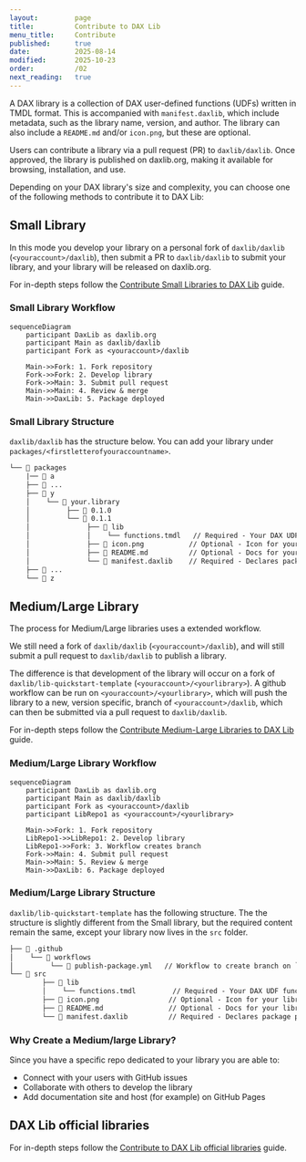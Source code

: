 ```yaml
---
layout:         page
title:          Contribute to DAX Lib
menu_title:     Contribute
published:      true
date:           2025-08-14
modified:       2025-10-23
order:          /02
next_reading:   true
---
```


A DAX library is a collection of DAX user-defined functions (UDFs) written in TMDL format. This is accompanied with `manifest.daxlib`, which include metadata, such as the library name, version, and author. The library can also include a `README.md` and/or `icon.png`, but these are optional.

Users can contribute a library via a pull request (PR) to `daxlib/daxlib`. Once approved, the library is published on daxlib.org, making it available for browsing, installation, and use.

Depending on your DAX library's size and complexity, you can choose one of the following methods to contribute it to DAX Lib:

## Small Library

In this mode you develop your library on a personal fork of `daxlib/daxlib` (`<youraccount>/daxlib`), then submit a PR to `daxlib/daxlib` to submit your library, and your library will be released on daxlib.org. 

For in-depth steps follow the [Contribute Small Libraries to DAX Lib](fork-daxlib.md) guide.

### Small Library Workflow

```mermaid
sequenceDiagram
    participant DaxLib as daxlib.org
    participant Main as daxlib/daxlib
    participant Fork as <youraccount>/daxlib
    
    Main->>Fork: 1. Fork repository
    Fork->>Fork: 2. Develop library
    Fork->>Main: 3. Submit pull request
    Main->>Main: 4. Review & merge
    Main->>DaxLib: 5. Package deployed
```

### Small Library Structure

`daxlib/daxlib` has the structure below. You can add your library under `packages/<firstletterofyouraccountname>`.

```txt
└── 📁 packages
    |── 📁 a   
    ├── 📁 ...
    ├── 📁 y
    │    └── 📁 your.library
    │         ├── 📁 0.1.0
    │         └── 📁 0.1.1
    │              ├── 📁 lib
    │              │    └── functions.tmdl   // Required - Your DAX UDF functions 
    │              ├── 📄 icon.png           // Optional - Icon for your library
    │              ├── 📄 README.md          // Optional - Docs for your library
    │              └── 📄 manifest.daxlib    // Required - Declares package properties
    ├── 📁 ...
    └── 📁 z
```

## Medium/Large Library

The process for Medium/Large libraries uses a extended workflow.

We still need a fork of `daxlib/daxlib` (`<youraccount>/daxlib`), and will still submit a pull request to `daxlib/daxlib` to publish a library.

The difference is that development of the library will occur on a fork of `daxlib/lib-quickstart-template` (`<youraccount>/<yourlibrary>`). A github workflow can be run on `<youraccount>/<yourlibrary>`, which will push the library to a new, version specific, branch of `<youraccount>/daxlib`, which can then be submitted via a pull request to `daxlib/daxlib`.

For in-depth steps follow the [Contribute Medium-Large Libraries to DAX Lib](github-repo.md) guide.

### Medium/Large Library Workflow

```mermaid
sequenceDiagram
    participant DaxLib as daxlib.org
    participant Main as daxlib/daxlib
    participant Fork as <youraccount>/daxlib
    participant LibRepo1 as <youraccount>/<yourlibrary>
    
    Main->>Fork: 1. Fork repository
    LibRepo1->>LibRepo1: 2. Develop library
    LibRepo1->>Fork: 3. Workflow creates branch
    Fork->>Main: 4. Submit pull request
    Main->>Main: 5. Review & merge
    Main->>DaxLib: 6. Package deployed
```

### Medium/Large Library Structure

`daxlib/lib-quickstart-template` has the following structure. The the structure is slightly different from the Small library, but the required content remain the same, except your library now lives in the `src` folder.

```txt
├── 📁 .github
│    └── 📁 workflows
│         └── 📄 publish-package.yml   // Workflow to create branch on `<youraccount>/daxlib` with your library version
└── 📁 src
        ├── 📁 lib
        │    └── functions.tmdl         // Required - Your DAX UDF functions
        ├── 📄 icon.png                 // Optional - Icon for your library
        ├── 📄 README.md                // Optional - Docs for your library
        └── 📄 manifest.daxlib          // Required - Declares package properties
```

### Why Create a Medium/large Library?

Since you have a specific repo dedicated to your library you are able to:

- Connect with your users with GitHub issues
- Collaborate with others to develop the library
- Add documentation site and host (for example) on GitHub Pages

## DAX Lib official libraries

For in-depth steps follow the [Contribute to DAX Lib official libraries](daxlib-libraries.md) guide.
